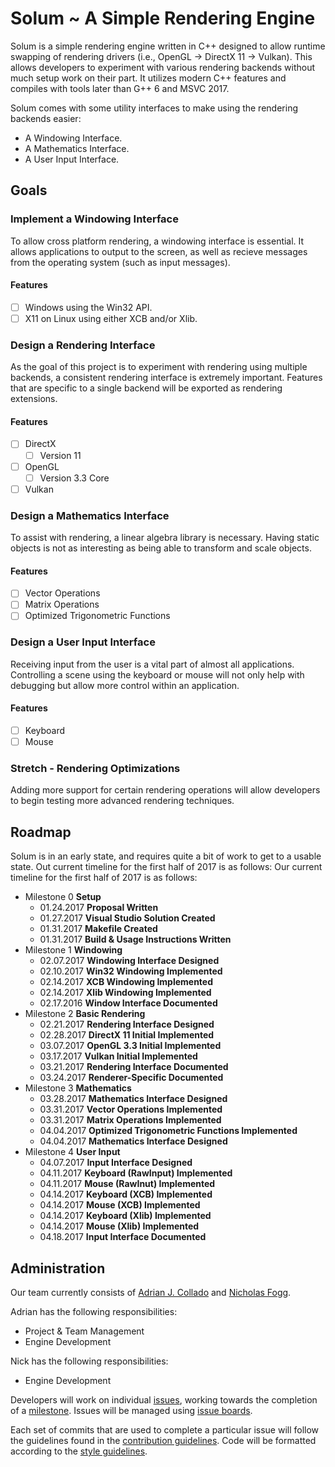 # Solum ~ A Simple Rendering Engine
Solum is a simple rendering engine written in C++ designed to allow runtime swapping of rendering drivers (i.e., OpenGL → DirectX 11 → Vulkan). This allows developers to experiment with various rendering backends without much setup work on their part. It utilizes modern C++ features and compiles with tools later than G++ 6 and MSVC 2017.

Solum comes with some utility interfaces to make using the rendering backends easier:
- A Windowing Interface.
- A Mathematics Interface.
- A User Input Interface.

## Goals
### Implement a Windowing Interface
To allow cross platform rendering, a windowing interface is essential. It allows applications to output to the screen, as well as recieve messages from the operating system (such as input messages).
#### Features
- [ ] Windows using the Win32 API.
- [ ] X11 on Linux using either XCB and/or Xlib.

### Design a Rendering Interface
As the goal of this project is to experiment with rendering using multiple backends, a consistent rendering interface is extremely important. Features that are specific to a single backend will be exported as rendering extensions.
#### Features
- [ ] DirectX
  - [ ] Version 11
- [ ] OpenGL
  - [ ] Version 3.3 Core
- [ ] Vulkan

### Design a Mathematics Interface
To assist with rendering, a linear algebra library is necessary. Having static objects is not as interesting as being able to transform and scale objects.
#### Features
- [ ] Vector Operations
- [ ] Matrix Operations
- [ ] Optimized Trigonometric Functions

### Design a User Input Interface
Receiving input from the user is a vital part of almost all applications. Controlling a scene using the keyboard or mouse will not only help with debugging but allow more control within an application.
#### Features
- [ ] Keyboard
- [ ] Mouse

### Stretch - Rendering Optimizations
Adding more support for certain rendering operations will allow developers to begin testing more advanced rendering techniques.

## Roadmap
Solum is in an early state, and requires quite a bit of work to get to a usable state. Out current timeline for the first half of 2017 is as follows:
Our current timeline for the first half of 2017 is as follows:
- Milestone 0 **Setup**
  - 01.24.2017 **Proposal Written**
  - 01.27.2017 **Visual Studio Solution Created**
  - 01.31.2017 **Makefile Created**
  - 01.31.2017 **Build & Usage Instructions Written**
- Milestone 1 **Windowing**
  - 02.07.2017 **Windowing Interface Designed**
  - 02.10.2017 **Win32 Windowing Implemented**
  - 02.14.2017 **XCB Windowing Implemented**
  - 02.14.2017 **Xlib Windowing Implemented**
  - 02.17.2016 **Window Interface Documented**
- Milestone 2 **Basic Rendering**
  - 02.21.2017 **Rendering Interface Designed**
  - 02.28.2017 **DirectX 11 Initial Implemented**
  - 03.07.2017 **OpenGL 3.3 Initial Implemented**
  - 03.17.2017 **Vulkan Initial Implemented**
  - 03.21.2017 **Rendering Interface Documented**
  - 03.24.2017 **Renderer-Specific Documented**
- Milestone 3 **Mathematics**
  - 03.28.2017 **Mathematics Interface Designed**
  - 03.31.2017 **Vector Operations Implemented**
  - 03.31.2017 **Matrix Operations Implemented**
  - 04.04.2017 **Optimized Trigonometric Functions Implemented**
  - 04.04.2017 **Mathematics Interface Designed**
- Milestone 4 **User Input**
  - 04.07.2017 **Input Interface Designed**
  - 04.11.2017 **Keyboard (RawInput) Implemented**
  - 04.11.2017 **Mouse (RawInut) Implemented**
  - 04.14.2017 **Keyboard (XCB) Implemented**
  - 04.14.2017 **Mouse (XCB) Implemented**
  - 04.14.2017 **Keyboard (Xlib) Implemented**
  - 04.14.2017 **Mouse (Xlib) Implemented**
  - 04.18.2017 **Input Interface Documented**

## Administration
Our team currently consists of [Adrian J. Collado](https://github.com/AdrianCollado) and [Nicholas Fogg](https://github.com/Exxion).

Adrian has the following responsibilities:
- Project & Team Management
- Engine Development

Nick has the following responsibilities:
- Engine Development

Developers will work on individual [issues](http://git.polaritech.com/Solum/Solum/issues), working towards the completion of a [milestone](http://git.polaritech.com/Solum/Solum/milestones). Issues will be managed using [issue boards](http://git.polaritech.com/Solum/Solum/boards).

Each set of commits that are used to complete a particular issue will follow the guidelines found in the [contribution guidelines](http://git.polaritech.com/Solum/Solum/blob/master/CONTRIBUTING.md). Code will be formatted according to the [style guidelines](http://git.polaritech.com/Solum/Solum/blob/master/Documentation/StyleGuide.md).

